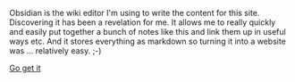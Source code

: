 Obsidian is the wiki editor I'm using to write the content for this site. Discovering it has been a revelation for me. It allows me to really quickly and easily put together a bunch of notes like this and link them up in useful ways etc. And it stores everything as markdown so turning it into a website was ... relatively easy. ;-)

[Go get it](https://obsidian.md/)